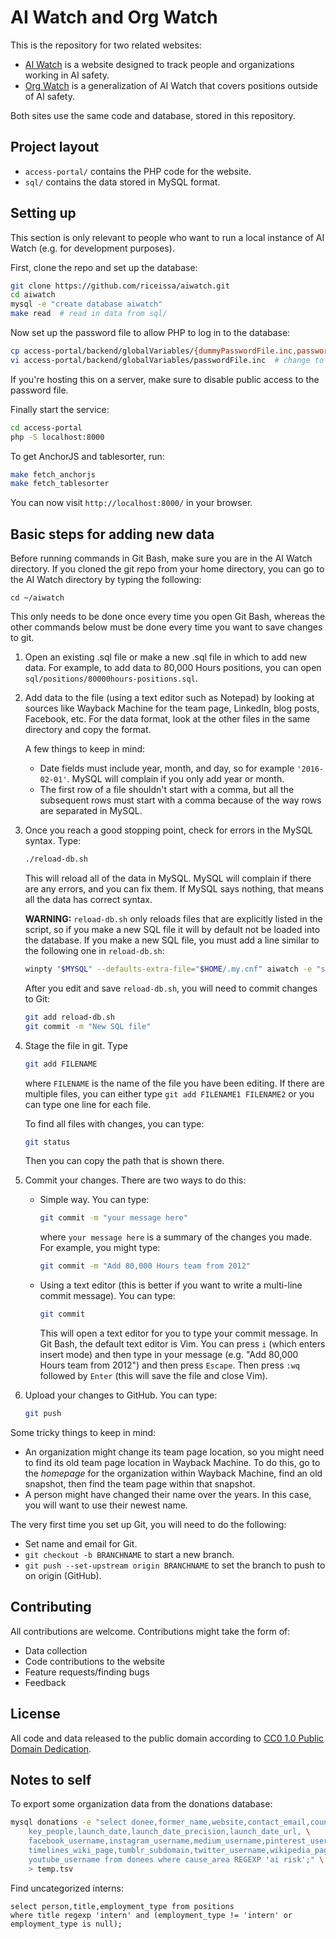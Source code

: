 # AI Watch and Org Watch

This is the repository for two related websites:

* [AI Watch](https://aiwatch.issarice.com/) is a website designed to track people and organizations working in AI
safety.
* [Org Watch](https://orgwatch.issarice.com/) is a generalization of AI Watch
that covers positions outside of AI safety.

Both sites use the same code and database, stored in this repository.

## Project layout

- `access-portal/` contains the PHP code for the website.
- `sql/` contains the data stored in MySQL format.

## Setting up

This section is only relevant to people who want to run a local instance of AI
Watch (e.g. for development purposes).

First, clone the repo and set up the database:

```bash
git clone https://github.com/riceissa/aiwatch.git
cd aiwatch
mysql -e "create database aiwatch"
make read  # read in data from sql/
```

Now set up the password file to allow PHP to log in to the database:

```bash
cp access-portal/backend/globalVariables/{dummyPasswordFile.inc,passwordFile.inc}
vi access-portal/backend/globalVariables/passwordFile.inc  # change to add database login info
```

If you're hosting this on a server, make sure to disable public access to the
password file.

Finally start the service:

```bash
cd access-portal
php -S localhost:8000
```

To get AnchorJS and tablesorter, run:

```bash
make fetch_anchorjs
make fetch_tablesorter
```

You can now visit `http://localhost:8000/` in your browser.

## Basic steps for adding new data

Before running commands in Git Bash, make sure you are in the AI Watch directory.
If you cloned the git repo from your home directory, you can go to the AI Watch
directory by typing the following:

```
cd ~/aiwatch
```

This only needs to be done once every time you open Git Bash, whereas the other
commands below must be done every time you want to save changes to git.

1. Open an existing .sql file or make a new .sql file in which to add new data.
   For example, to add data to 80,000 Hours positions, you can open
   `sql/positions/80000hours-positions.sql`.

2. Add data to the file (using a text editor such as Notepad) by looking at
   sources like Wayback Machine for the team
   page, LinkedIn, blog posts, Facebook, etc.  For the data format, look at the
   other files in the same directory and copy the format.

   A few things to keep in mind:

   - Date fields must include year, month, and day, so for example
     `'2016-02-01'`. MySQL will complain if you only add year or month.
   - The first row of a file shouldn't start with a comma, but all the
     subsequent rows must start with a comma because of the way rows are
     separated in MySQL.

3. Once you reach a good stopping point, check for errors in the MySQL syntax.
   Type:

   ```bash
   ./reload-db.sh
   ```

   This will reload all of the data in MySQL. MySQL will complain if there are
   any errors, and you can fix them. If MySQL says nothing, that means all the
   data has correct syntax.

   **WARNING:** `reload-db.sh` only reloads files that are explicitly
   listed in the script, so if you make a new SQL file it will by default not be loaded
   into the database. If you make a new SQL file, you must add a line similar to the following
   one in `reload-db.sh`:
   
   ```bash
   winpty "$MYSQL" --defaults-extra-file="$HOME/.my.cnf" aiwatch -e "source sql/positions/80000hours-positions.sql"
   ```
   
   After you edit and save `reload-db.sh`, you will need to commit changes to Git:
   
   ```bash
   git add reload-db.sh
   git commit -m "New SQL file"
   ```

4. Stage the file in git. Type

   ```bash
   git add FILENAME
   ```

   where `FILENAME` is the name of the file you have been editing. If there are
   multiple files, you can either type `git add FILENAME1 FILENAME2` or you can
   type one line for each file.

   To find all files with changes, you can type:

   ```bash
   git status
   ```

   Then you can copy the path that is shown there.

5. Commit your changes. There are two ways to do this:

   - Simple way. You can type:

     ```bash
     git commit -m "your message here"
     ```

     where `your message here` is a summary of the changes you made. For
     example, you might type:

     ```bash
     git commit -m "Add 80,000 Hours team from 2012"
     ```

   - Using a text editor (this is better if you want to write a multi-line
     commit message). You can type:

     ```bash
     git commit
     ```

     This will open a text editor for you to type your commit message. In Git
     Bash, the default text editor is Vim. You can press `i` (which enters
     insert mode) and then type in your message (e.g. "Add 80,000 Hours team
     from 2012") and then press `Escape`. Then press `:wq` followed by `Enter`
     (this will save the file and close Vim).

6. Upload your changes to GitHub. You can type:

   ```bash
   git push
   ```

Some tricky things to keep in mind:

- An organization might change its team page location, so you might need to
  find its old team page location in Wayback Machine. To do this, go to the
  _homepage_ for the organization within Wayback Machine, find an old snapshot,
  then find the team page within that snapshot.
- A person might have changed their name over the years. In this case, you will
  want to use their newest name.

The very first time you set up Git, you will need to do the following:

- Set name and email for Git.
- `git checkout -b BRANCHNAME` to start a new branch.
- `git push --set-upstream origin BRANCHNAME` to set the branch to push to on
  origin (GitHub).

## Contributing

All contributions are welcome.  Contributions might take the form of:

- Data collection
- Code contributions to the website
- Feature requests/finding bugs
- Feedback

## License

All code and data released to the public domain according to
[CC0 1.0 Public Domain Dedication](https://creativecommons.org/publicdomain/zero/1.0/).

## Notes to self

To export some organization data from the donations database:

```bash
mysql donations -e "select donee,former_name,website,contact_email,country, \
    key_people,launch_date,launch_date_precision,launch_date_url, \
    facebook_username,instagram_username,medium_username,pinterest_username, \
    timelines_wiki_page,tumblr_subdomain,twitter_username,wikipedia_page, \
    youtube_username from donees where cause_area REGEXP 'ai risk';" \
    > temp.tsv
```

Find uncategorized interns:

```mysql
select person,title,employment_type from positions
where title regexp 'intern' and (employment_type != 'intern' or employment_type is null);
```
